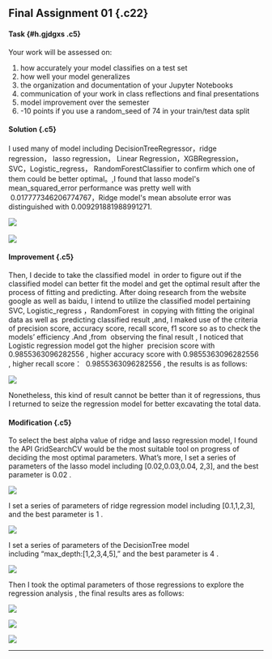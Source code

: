 Final Assignment 01 {.c22}
-------------------

#### Task {#h.gjdgxs .c5}

Your work will be assessed on:

1.  how accurately your model classifies on a test set
2.  how well your model generalizes
3.  the organization and documentation of your Jupyter Notebooks
4.  communication of your work in class reflections and final
    presentations
5.  model improvement over the semester
6.  -10 points if you use a random\_seed of 74 in your train/test data
    split

#### Solution {.c5}

I used many of model including DecisionTreeRegressor，ridge
regression， lasso regression， Linear
Regression，XGBRegression，SVC，Logistic\_regress， RandomForestClassifier
to confirm which one of them could be better optimal。,I found that
lasso model's mean\_squared\_error performance was pretty well with
 0.017777346206774767，Ridge model's mean absolute error was
distinguished with 0.009291881988991271.

![](images/image5.png) 

![](images/image7.png)

#### Improvement {.c5}

Then, I decide to take the classified model  in order to figure out if
the classified model can better fit the model and get the optimal result
after the process of fitting and predicting. After doing research from
the website google as well as baidu, I intend to utilize the classified
model pertaining SVC, Logistic\_regress ，RandomForest  in copying with
fitting the original data as well as  predicting classified result ,and,
I maked use of the criteria of precision score, accuracy score, recall
score, f1 score so as to check the models’ efficiency .And ,from
 observing the final result , I noticed that Logistic regression model
got the higher  precision score with 0.9855363096282556 , higher
accuracy score with 0.9855363096282556 , higher recall score：
 0.9855363096282556 , the results is as follows:

![](images/image6.png)

Nonetheless, this kind of result cannot be better than it of
regressions, thus I returned to seize the regression model for better
excavating the total data.

#### Modification {.c5}

To select the best alpha value of ridge and lasso regression model, I
found the API GridSearchCV would be the most suitable tool on progress
of deciding the most optimal parameters. What’s more, I set a series of
parameters of the lasso model including [0.02,0.03,0.04, 2,3], and the
best parameter is 0.02 .

![](images/image9.png)

I set a series of parameters of ridge regression model
including [0.1,1,2,3], and the best parameter is 1 .

![](images/image8.png)

I set a series of parameters of the DecisionTree model
including “max\_depth:[1,2,3,4,5],” and the best parameter is 4 .

![](images/image2.png)

Then I took the optimal parameters of those regressions to explore the
regression analysis , the final results ares as follows:

![](images/image1.png)

![](images/image4.png)

![](images/image3.png)

* * * * *

 


